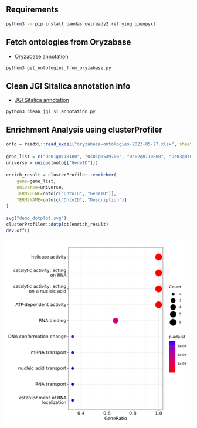 
## Requirements

```bash
python3 -m pip install pandas owlready2 retrying openpyxl
```

## Fetch ontologies from Oryzabase

- [Oryzabase annotation](https://shigen.nig.ac.jp/rice/oryzabase/download/gene)

```bash
python3 get_ontologies_from_oryzabase.py
```

## Clean JGI Sitalica annotation info

- [JGI Sitalica annotation](https://data.jgi.doe.gov/refine-download/phytozome?organism=Sitalica)

```bash
python3 clean_jgi_si_annotation.py
```

## Enrichment Analysis using clusterProfiler

```r
onto = readxl::read_excel("oryzabase-ontologies-2023-05-27.xlsx", sheet="RAP_GO")

gene_list = c("Os01g0118100", "Os01g0549700", "Os02g0710800", "Os03g0108600", "Os03g0158200", "Os03g0746500")
universe = unique(onto[["GeneID"]])

enrich_result = clusterProfiler::enricher(
    gene=gene_list,
    universe=universe,
    TERM2GENE=onto[c("OntoID", "GeneID")],
    TERM2NAME=onto[c("OntoID", "Description")]
)

svg("demo_dotplot.svg")
clusterProfiler::dotplot(enrich_result)
dev.off()
```

![demo dotplot](demo_dotplot.svg)

